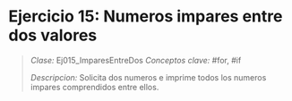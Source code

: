 # Ejercicio 15: Numeros impares entre dos valores
> *Clase:* Ej015_ImparesEntreDos
> *Conceptos clave:* #for, #if
>
> *Descripcion:* Solicita dos numeros e imprime todos los numeros impares comprendidos entre ellos.